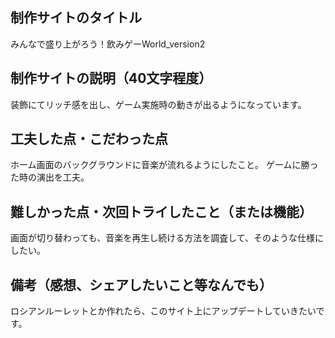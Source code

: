 ## 制作サイトのタイトル
みんなで盛り上がろう！飲みゲーWorld_version2


## 制作サイトの説明（40文字程度）
装飾にてリッチ感を出し、ゲーム実施時の動きが出るようになっています。


## 工夫した点・こだわった点
ホーム画面のバックグラウンドに音楽が流れるようにしたこと。
ゲームに勝った時の演出を工夫。


## 難しかった点・次回トライしたこと（または機能）
画面が切り替わっても、音楽を再生し続ける方法を調査して、そのような仕様にしたい。

## 備考（感想、シェアしたいこと等なんでも）
ロシアンルーレットとか作れたら、このサイト上にアップデートしていきたいです。